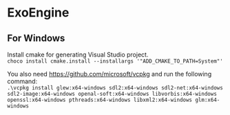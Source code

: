 # ExoEngine

## For Windows

Install cmake for generating Visual Studio project.   
`choco install cmake.install --installargs '"ADD_CMAKE_TO_PATH=System"'`

You also need https://github.com/microsoft/vcpkg and run the following command:  
`.\vcpkg install glew:x64-windows sdl2:x64-windows sdl2-net:x64-windows sdl2-image:x64-windows openal-soft:x64-windows libvorbis:x64-windows openssl:x64-windows pthreads:x64-windows libxml2:x64-windows glm:x64-windows`
